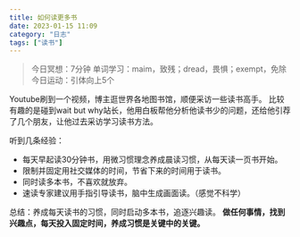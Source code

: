 ```yaml
---
title: 如何读更多书
date: 2023-01-15 11:09 
category: "日志"
tags: ["读书"]
---
```


> 今日冥想：7分钟
> 单词学习：maim，致残；dread，畏惧；exempt，免除
> 今日运动：引体向上5个

Youtube刷到一个视频，博主逛世界各地图书馆，顺便采访一些读书高手。
比较有趣的是碰到wait but why站长，他用白板帮他分析他读书少的问题，还给他引荐了几个朋友，让他过去采访学习读书方法。

听到几条经验：
- 每天早起读30分钟书，用微习惯理念养成晨读习惯，从每天读一页书开始。
- 限制并固定用社交媒体的时间，节省下来的时间用于读书。
- 同时读多本书，不喜欢就放弃。
- 速读专家建议用手指引导读书，脑中生成画面读。（感觉不科学）

总结：养成每天读书的习惯，同时启动多本书，追逐兴趣读。
**做任何事情，找到兴趣点，每天投入固定时间，养成习惯是关键中的关键。**